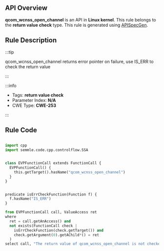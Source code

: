 ---
---


## API Overview
**qcom_wcnss_open_channel** is an API in **Linux kernel**. This rule belongs to the **return value check** type. This rule is generated using [APISpecGen](../../tools/APISpecGen).
## Rule Description

:::tip

qcom_wcnss_open_channel returns error pointer on failure, use IS_ERR to check the return value

:::

:::info

- Tags: **return value check**
- Parameter Index: **N/A**
- CWE Type: **CWE-253**

:::

## Rule Code
```python

import cpp
import semmle.code.cpp.controlflow.SSA


class EVPFunctionCall extends FunctionCall {
  EVPFunctionCall() {
    this.getTarget().hasName("qcom_wcnss_open_channel")
  }
}


predicate isErrCheckFunction(Function f) {
  f.hasName("IS_ERR") 
}

from EVPFunctionCall call, ValueAccess ret
where
  ret = call.getAnAccess() and
  not exists(FunctionCall check |
    isErrCheckFunction(check.getTarget()) and
    check.getArgument(0).getAChild*() = ret
  )
select call, "The return value of qcom_wcnss_open_channel is not checked with IS_ERR."
    
```